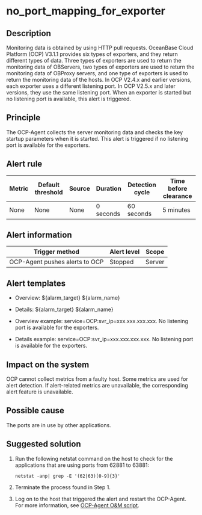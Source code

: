 no_port_mapping_for_exporter
=================================================



**Description**
------------------------------------

Monitoring data is obtained by using HTTP pull requests. OceanBase Cloud Platform (OCP) V3.1.1 provides six types of exporters, and they return different types of data. Three types of exporters are used to return the monitoring data of OBServers, two types of exporters are used to return the monitoring data of OBProxy servers, and one type of exporters is used to return the monitoring data of the hosts. In OCP V2.4.x and earlier versions, each exporter uses a different listening port. In OCP V2.5.x and later versions, they use the same listening port. When an exporter is started but no listening port is available, this alert is triggered.

Principle
------------------------------

The OCP-Agent collects the server monitoring data and checks the key startup parameters when it is started. This alert is triggered if no listening port is available for the exporters.

**Alert rule**
-----------------------------------



| Metric | Default threshold | Source | Duration  | Detection cycle | Time before clearance |
|--------|-------------------|--------|-----------|-----------------|-----------------------|
| None   | None              | None   | 0 seconds | 60 seconds      | 5 minutes             |



**Alert information**
------------------------------------------



|         Trigger method         | Alert level | Scope  |
|--------------------------------|-------------|--------|
| OCP-Agent pushes alerts to OCP | Stopped     | Server |



**Alert templates**
----------------------------------------

* Overview: \${alarm_target} ${alarm_name}



* Details: \${alarm_target} ${alarm_name}



* Overview example: service=OCP:svr_ip=xxx.xxx.xxx.xxx. No listening port is available for the exporters.



* Details example: service=OCP:svr_ip=xxx.xxx.xxx.xxx. No listening port is available for the exporters.






**Impact on the system**
---------------------------------------------

OCP cannot collect metrics from a faulty host. Some metrics are used for alert detection. If alert-related metrics are unavailable, the corresponding alert feature is unavailable.

**Possible cause**
---------------------------------------

The ports are in use by other applications.

**Suggested solution**
-------------------------------------------

1. Run the following netstat command on the host to check for the applications that are using ports from 62881 to 63881:

   ```shell
   netstat -anp| grep -E '(62|63)[0-9]{3}'
   ```



2. Terminate the process found in Step 1.



3. Log on to the host that triggered the alert and restart the OCP-Agent. For more information, see [OCP-Agent O\&M script](../400.alarm-appendix/400.use-ocp-agent-scripts.md).





